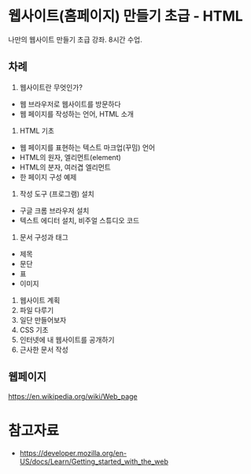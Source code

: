 # 웹사이트(홈페이지) 만들기 초급 - HTML

나만의 웹사이트 만들기 초급 강좌. 8시간 수업.

## 차례

1. 웹사이트란 무엇인가?
  * 웹 브라우저로 웹사이트를 방문하다
  * 웹 페이지를 작성하는 언어, HTML 소개
1. HTML 기초
  * 웹 페이지를 표현하는 텍스트 마크업(꾸밈) 언어
  * HTML의 원자, 엘리먼트(element)
  * HTML의 분자, 여러겹 엘리먼트
  * 한 페이지 구성 예제
1. 작성 도구 (프로그램) 설치
  * 구글 크롬 브라우저 설치
  * 텍스트 에디터 설치, 비주얼 스튜디오 코드
1. 문서 구성과 태그
  * 제목
  * 문단
  * 표
  * 이미지
1. 웹사이트 계획
1. 파일 다루기
1. 일단 만들어보자
1. CSS 기초
1. 인터넷에 내 웹사이트를 공개하기
1. 근사한 문서 작성


## 웹페이지

https://en.wikipedia.org/wiki/Web_page

# 참고자료

* https://developer.mozilla.org/en-US/docs/Learn/Getting_started_with_the_web

